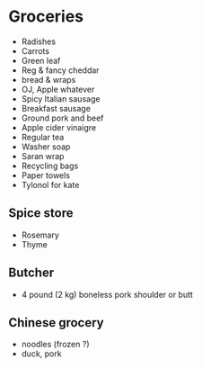 # Groceries

- Radishes
- Carrots
- Green leaf
- Reg & fancy cheddar
- bread & wraps
- OJ, Apple whatever
- Spicy Italian sausage
- Breakfast sausage
- Ground pork and beef
- Apple cider vinaigre
- Regular tea
- Washer soap
- Saran wrap
- Recycling bags
- Paper towels
- Tylonol for kate

## Spice store

- Rosemary
- Thyme

## Butcher

- 4 pound (2 kg) boneless pork shoulder or butt

## Chinese grocery

- noodles (frozen ?)
- duck, pork
